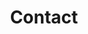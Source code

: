 ---
templateKey: contact-page
title: Contact
name: CDP Engineers
address: 3250 Blazer Parkway
city_state_zip: Lexington, KY 40509
phone: (859) 264-7500
fax: (859) 264-7501
email: info@cdpengineers.com
---